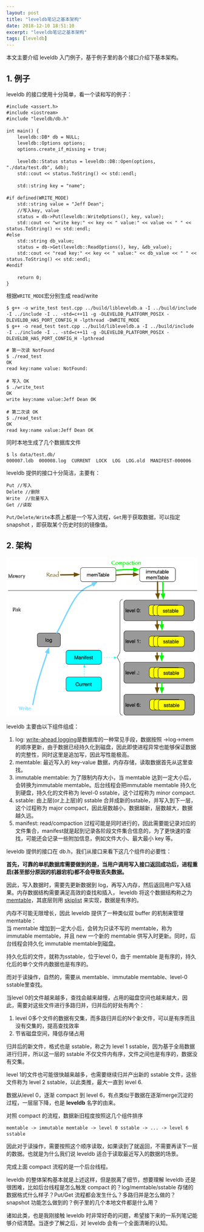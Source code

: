 ```yaml
---
layout: post
title: "leveldb笔记之基本架构"
date: 2018-12-10 18:51:10
excerpt: "leveldb笔记之基本架构"
tags: [leveldb]
---
```


本文主要介绍 leveldb 入门例子，基于例子里的各个接口介绍下基本架构。

## 1. 例子

leveldb 的接口使用十分简单，看一个读和写的例子：

```
#include <assert.h>
#include <iostream>
#include "leveldb/db.h"

int main() {
    leveldb::DB* db = NULL;
    leveldb::Options options;
    options.create_if_missing = true;

    leveldb::Status status = leveldb::DB::Open(options, "./data/test.db", &db);
    std::cout << status.ToString() << std::endl;

    std::string key = "name";

#if defined(WRITE_MODE)
    std::string value = "Jeff Dean";
    //写入key, value
    status = db->Put(leveldb::WriteOptions(), key, value);
    std::cout << "write key:" << key << " value:" << value << " " << status.ToString() << std::endl;
#else
    std::string db_value;
    status = db->Get(leveldb::ReadOptions(), key, &db_value);
    std::cout << "read key:" << key << " value:" << db_value << " " << status.ToString() << std::endl;
#endif

    return 0;
}
```

根据`WRITE_MODE`宏分别生成 read/write

```
$ g++ -o write_test test.cpp ../build/libleveldb.a -I ../build/include -I ../include -I .. -std=c++11 -g -DLEVELDB_PLATFORM_POSIX -DLEVELDB_HAS_PORT_CONFIG_H -lpthread -DWRITE_MODE
$ g++ -o read_test test.cpp ../build/libleveldb.a -I ../build/include -I ../include -I .. -std=c++11 -g -DLEVELDB_PLATFORM_POSIX -DLEVELDB_HAS_PORT_CONFIG_H -lpthread
```

```
# 第一次读 NotFound
$ ./read_test
OK
read key:name value: NotFound:

# 写入 OK
$ ./write_test
OK
write key:name value:Jeff Dean OK

# 第二次读 OK
$ ./read_test
OK
read key:name value:Jeff Dean OK
```

同时本地生成了几个数据库文件

```
$ ls data/test.db/
000007.ldb  000008.log  CURRENT  LOCK  LOG  LOG.old  MANIFEST-000006
```

leveldb 提供的接口十分简洁，主要有：

```
Put //写入
Delete //删除
Write  //批量写入
Get //读取
```

`Put/Delete/Write`本质上都是一个写入流程，`Get`用于获取数据，可以指定 snapshot ，即获取某个历史时刻的镜像值。

## 2. 架构

![leveldb architecture](assets/images/leveldb/architecture.png)

leveldb 主要由以下组件组成：

1. log: [write-ahead logging](https://en.wikipedia.org/wiki/Write-ahead_logging)是数据库的一种常见手段，数据按照 ->log->mem 的顺序更新，由于数据已经持久化到磁盘，因此即使进程异常也能够保证数据的完整性，同时这里是追加写，因此写性能极高。  
2. memtable: 最近写入的 key-value 数据，内存存储，读取数据首先从这里查找。  
3. immutable memtable: 为了限制内存大小，当 memtable 达到一定大小后，会转换为immutable memtable。后台线程会把immutable memtable 持久化到硬盘，持久化的文件称为 level-0 sstable，这个过程称为 minor compact.  
4. sstable: 由上层(or上上层)的 sstable 合并成新的sstable，并写入到下一层，这个过程称为 major compact，因此层数越小，数据越新，层数越大，数据越久远。  
5. manifest: read/compaction 过程可能是同时进行的，因此需要能记录对应的文件集合，manifest就是起到记录各阶段文件集合信息的，为了更快速的查找，可能还会记录一些附加信息，例如文件大小、最大最小 key 等。

leveldb 提供的接口在 db.h，我们从接口来看下这几个组件的必要性：

**首先，可靠的单机数据库需要做到的是，当用户调用写入接口返回成功后，进程重启(甚至部分原因的机器宕机)都不会导致丢失数据。**

因此，写入数据时，需要先更新数据到 log，再写入内存，然后返回用户写入结果。内存数据结构需要满足高效的查找和插入， leveldb 将这个数据结构称之为 [memtable](https://izualzhy.cn/memtable-leveldb)，其底层则用 [skiplist](https://izualzhy.cn/skiplist-leveldb) 来实现，数据是有序的。

内存不可能无限增长，因此 leveldb 提供了一种类似双 buffer 的机制来管理 memtable：  
当 memtable 增加到一定大小后，会转为只读不写的 memtable，称为 immutable memtable，并且 new 一个新的 memtable 供写入时更新。同时，后台线程会持久化 immutable memtable到磁盘。

持久化后的文件，就称为sstable，位于level 0，由于 memtable 是有序的，持久化后的单个文件内数据也是有序的。

而对于读操作，自然的，需要从 memtable、immutable memtable、level-0 sstable里查找。

当level 0的文件越来越多，查找会越来越慢，占用的磁盘空间也越来越大，因此，需要对这些文件进行多路归并，归并后的好处有两个：

1. level 0多个文件的数据有交集，而多路归并后的N个新文件，可以是有序而且没有交集的，提高查找效率
2. 节省磁盘空间，降低存储占用

归并后的新文件，格式也是 sstable，称之为 level 1 sstable，因为基于全局数据进行归并，所以这一层的 sstable 不仅文件内有序，文件之间也是有序的，数据没有交集。

level 1的文件也可能很快越来越多，也需要继续归并产出新的 sstable 文件，这些文件称为 level 2 sstable，以此类推，最大一直到 level 6.

数据从level 0，逐渐 compact 到 level 6，有点类似于数据在逐渐merge沉淀的过程，一层层下降，也是 **leveldb** 名字的由来。

对照 compact 的流程，数据新旧程度按照这几个组件排序

```
memtable -> immutable memtable -> level 0 sstable -> ... -> level 6 sstable
```

因此对于读操作，需要按照这个顺序读取，如果读到了就返回，不需要再读下一层的数据。也就是为什么我们说 leveldb 适合于读取最近写入的数据的场景。

完成上面 compact 流程的是一个后台线程。

leveldb 的整体架构基本就是上述这样，但是脱离了细节，想要理解 leveldb 还是很困难，比如后台线程是怎么触发 compact 的？log/memtable/sstable 存储的数据格式什么样子？Put/Get 流程都会发生什么？多路归并是怎么做的？snapshot 功能怎么做到的？例子里的几个本地文件都是什么用？

诸如此类，也是我刚接触 leveldb 时非常好奇的问题，希望接下来的一系列笔记能够介绍清楚。当逐步了解之后，对 leveldb 会有一个全面清晰的认知。
